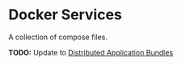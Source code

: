 # Docker Services

A collection of compose files.

**TODO:** Update to [Distributed Application Bundles](https://github.com/docker/docker/blob/master/experimental/docker-stacks-and-bundles.md)
